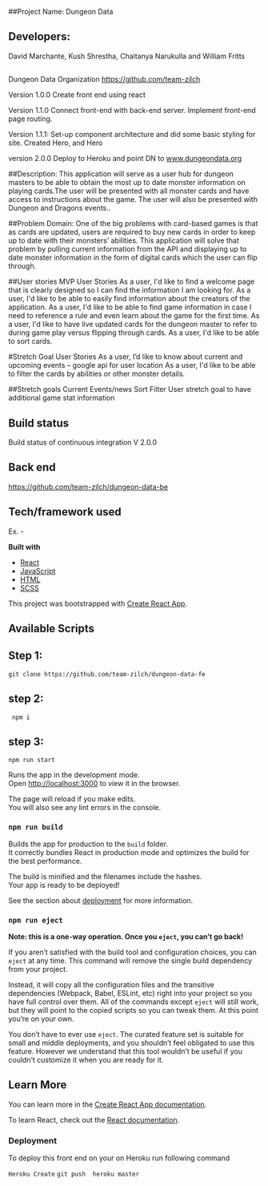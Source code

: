 
##Project Name: Dungeon Data

## Developers: 
David Marchante, 
Kush Shrestha, 
Chaitanya Narukulla and 
William Fritts

##
Dungeon Data Organization
https://github.com/team-zilch



Version 1.0.0
  Create front end using react

Version 1.1.0
  Connect front-end with back-end server.
  Implement front-end page routing.

Version 1.1.1:
  Set-up component architecture and did some basic styling for site.
  Created Hero, and Hero

version 2.0.0
  Deploy to Heroku and point DN to www.dungeondata.org


##Description: 
  This application will serve as a user hub for dungeon masters to be able to obtain the most up to date monster information on playing cards.The user will be presented with all monster cards and have access to instructions about the game. The user will also be presented with Dungeon and Dragons events.. 

##Problem Domain:
  One of the big problems with card-based games is that as cards are updated, users are required to buy new cards in order to keep up to date with their monsters’ abilities. This application will solve that problem by pulling current information from the API and displaying up to date monster information in the form of digital cards which the user can flip through. 

##User stories
  MVP User Stories
    As a user, I'd like to find a welcome page that is clearly designed so I can find the information I am looking for.
    As a user, I'd like to be able to easily find information about the creators of the application.
    As a user, I'd like to be able to find game information in case I need to reference a rule and even learn about the game for the first time.
    As a user, I'd like to have live updated cards for the dungeon master to refer to during game play versus flipping through cards.
    As a user, I'd like to be able to sort cards. 

#Stretch Goal User Stories 
    As a user, I’d like to know about current and upcoming events – google api for user location
    As a user, I'd like to be able to filter the cards by abilities or other monster details.
  
##Stretch goals
  Current Events/news
  Sort
  Filter
  User stretch goal to have additional game stat information
   

## Build status
Build status of continuous integration V 2.0.0

## Back end
 https://github.com/team-zilch/dungeon-data-be

 ## Tech/framework used
Ex. -

<b>Built with</b>
- [React]()
- [JavaScript]()
- [HTML]()
- [SCSS]()


This project was bootstrapped with [Create React App](https://github.com/facebook/create-react-app).

## Available Scripts

## Step 1:
```git clone https://github.com/team-zilch/dungeon-data-fe```

## step 2:
``` npm i```

## step 3:
```npm run start ```

Runs the app in the development mode.<br>
Open [http://localhost:3000](http://localhost:3000) to view it in the browser.

The page will reload if you make edits.<br>
You will also see any lint errors in the console.

### `npm run build`

Builds the app for production to the `build` folder.<br>
It correctly bundles React in production mode and optimizes the build for the best performance.

The build is minified and the filenames include the hashes.<br>
Your app is ready to be deployed!

See the section about [deployment](https://facebook.github.io/create-react-app/docs/deployment) for more information.

### `npm run eject`

**Note: this is a one-way operation. Once you `eject`, you can’t go back!**

If you aren’t satisfied with the build tool and configuration choices, you can `eject` at any time. This command will remove the single build dependency from your project.

Instead, it will copy all the configuration files and the transitive dependencies (Webpack, Babel, ESLint, etc) right into your project so you have full control over them. All of the commands except `eject` will still work, but they will point to the copied scripts so you can tweak them. At this point you’re on your own.

You don’t have to ever use `eject`. The curated feature set is suitable for small and middle deployments, and you shouldn’t feel obligated to use this feature. However we understand that this tool wouldn’t be useful if you couldn’t customize it when you are ready for it.

## Learn More

You can learn more in the [Create React App documentation](https://facebook.github.io/create-react-app/docs/getting-started).

To learn React, check out the [React documentation](https://reactjs.org/).

### Deployment
To deploy this front end on your on Heroku  run following command

```Heroku Create```
```git push  heroku master```

